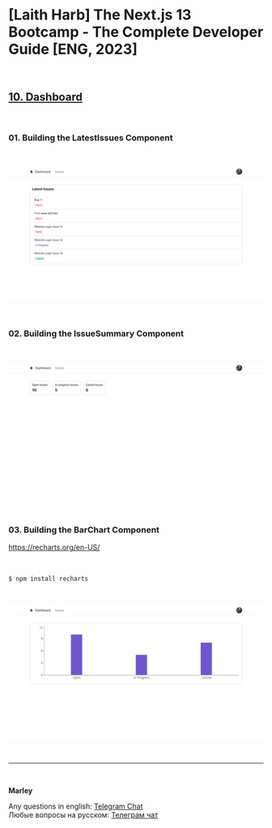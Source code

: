 # [Laith Harb] The Next.js 13 Bootcamp - The Complete Developer Guide [ENG, 2023]

<br/>

## [10. Dashboard](https://github.com/webmakaka/Next.js-Projects-Build-an-Issue-Tracker/pull/11)

<br/>

### 01. Building the LatestIssues Component

<br/>

![Application](/img/pic-ch10-img01.png?raw=true)

<br/>

### 02. Building the IssueSummary Component

<br/>

![Application](/img/pic-ch10-img02.png?raw=true)

<br/>

### 03. Building the BarChart Component

https://recharts.org/en-US/

<br/>

```
$ npm install recharts
```

<br/>

![Application](/img/pic-ch10-img03.png?raw=true)

<br/>

---

<br/>

**Marley**

Any questions in english: <a href="https://jsdev.org/chat/">Telegram Chat</a>  
Любые вопросы на русском: <a href="https://jsdev.ru/chat/">Телеграм чат</a>
